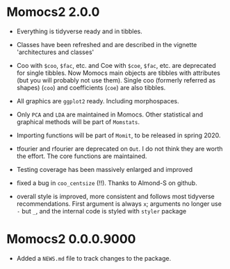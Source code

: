 # Momocs2 2.0.0
* Everything is tidyverse ready and in tibbles.
* Classes have been refreshed and are described in the vignette 'architectures and classes'
* Coo with `$coo`, `$fac`, etc. and Coe with `$coe`, `$fac`, etc. are deprecated for single tibbles. Now Momocs main objects are tibbles with attributes (but you will probably not use them). Single coo (formerly referred as shapes) (`coo`) and coefficients (`coe`) are also tibbles.
* All graphics are `ggplot2` ready. Including morphospaces.
* Only `PCA` and `LDA` are maintained in Momocs. Other statistical and graphical methods will be part of `Momstats`.
* Importing functions will be part of `Momit`, to be released in spring 2020.
* tfourier and rfourier are deprecated on `Out`. I do not think they are worth the effort. The core functions are maintained.
* Testing coverage has been massively enlarged and improved
* fixed a bug in `coo_centsize` (!!). Thanks to Almond-S on github.

* overall style is improved, more consistent and follows most tidyverse recommendations. First argument is always `x`; arguments no longer use `-` but `_`, and the internal code is styled with `styler` package

# Momocs2 0.0.0.9000

* Added a `NEWS.md` file to track changes to the package.
